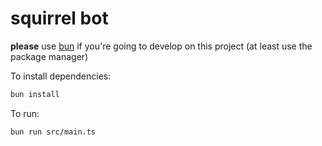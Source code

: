 # squirrel bot

**please** use [bun](https://bun.sh) if you're going to develop on this project (at least use the package manager)

To install dependencies:

```bash
bun install
```

To run:

```bash
bun run src/main.ts
```
